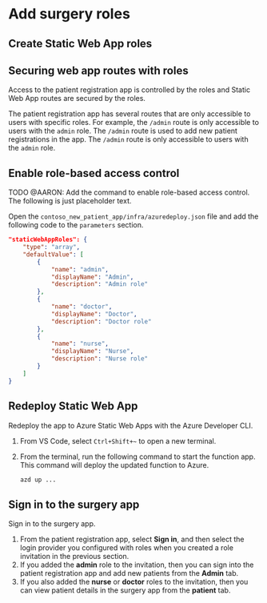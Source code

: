 # Add surgery roles

## Create Static Web App roles

## Securing web app routes with roles

Access to the patient registration app is controlled by the roles and Static Web App routes are secured by the roles.

The patient registration app has several routes that are only accessible to users with specific roles. For example, the `/admin` route is only accessible to users with the `admin` role. The `/admin` route is used to add new patient registrations in the app. The `/admin` route is only accessible to users with the `admin` role.

## Enable role-based access control

TODO @AARON: Add the command to enable role-based access control. The following is just placeholder text.

Open the `contoso_new_patient_app/infra/azuredeploy.json` file and add the following code to the `parameters` section.

```json
"staticWebAppRoles": {
    "type": "array",
    "defaultValue": [
        {
            "name": "admin",
            "displayName": "Admin",
            "description": "Admin role"
        },
        {
            "name": "doctor",
            "displayName": "Doctor",
            "description": "Doctor role"
        },
        {
            "name": "nurse",
            "displayName": "Nurse",
            "description": "Nurse role"
        }
    ]
}
```

## Redeploy Static Web App

Redeploy the app to Azure Static Web Apps with the Azure Developer CLI.

1. From VS Code, select `Ctrl+Shift+~` to open a new terminal.
1. From the terminal, run the following command to start the function app. This command will deploy the updated function to Azure.

    ```bash
    azd up ...
    ```

## Sign in to the surgery app

Sign in to the surgery app.

1. From the patient registration app, select **Sign in**, and then select the login provider you configured with roles when you created a role invitation in the previous section.
1. If you added the **admin** role to the invitation, then you can sign into the patient registration app and add new patients from the **Admin** tab.
1. If you also added the **nurse** or **doctor** roles to the invitation, then you can view patient details in the surgery app from the **patient** tab.
